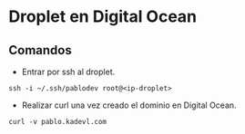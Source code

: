 # Droplet en Digital Ocean

## Comandos

* Entrar por ssh al droplet.
```
ssh -i ~/.ssh/pablodev root@<ip-droplet>
```

* Realizar curl una vez creado el dominio en Digital Ocean.

```
curl -v pablo.kadevl.com
```